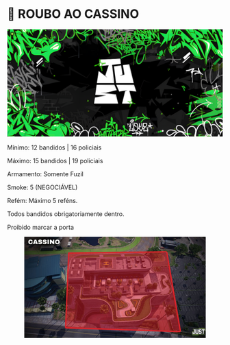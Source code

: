 # 🚧 ROUBO AO CASSINO

![](../.gitbook/assets/bannerjust.png)

Mínimo: 12 bandidos | 16 policiais

Máximo: 15 bandidos | 19 policiais

Armamento: Somente Fuzil

Smoke: 5 (NEGOCIÁVEL)

Refém: Máximo 5 reféns.

Todos bandidos obrigatoriamente dentro.

Proibido marcar a porta

<figure><img src="../.gitbook/assets/Captura de tela 2025-07-25 220418 (2).png" alt=""><figcaption></figcaption></figure>
